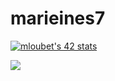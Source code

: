 # marieines7
[![mloubet's 42 stats](https://badge42.herokuapp.com/api/stats/mloubet)](https://github.com/marieines7/marieines7)


<a href= "https://www.linkedin.com/in/marieinesloubet/">
<img align=center src="https://img.shields.io/badge/linkedin-%230077B5.svg?&style=for-the-badge&logo=linkedin&logoColor=white" /></a>

